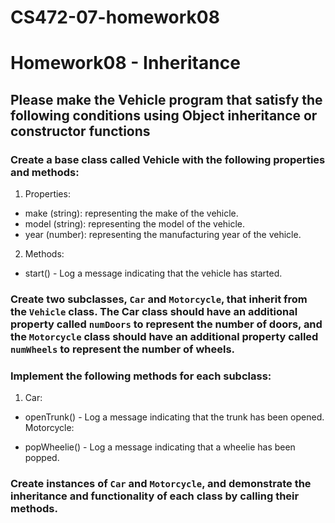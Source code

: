 # CS472-07-homework08
# Homework08 - Inheritance
## Please make the Vehicle program that satisfy the following conditions using Object inheritance or constructor functions

### Create a base class called Vehicle with the following properties and methods:

1. Properties:

* make (string): representing the make of the vehicle.
* model (string): representing the model of the vehicle.
* year (number): representing the manufacturing year of the vehicle.

2. Methods:

* start() - Log a message indicating that the vehicle has started.
### Create two subclasses, `Car` and `Motorcycle`, that inherit from the `Vehicle` class. The Car class should have an additional property called `numDoors` to represent the number of doors, and the `Motorcycle` class should have an additional property called `numWheels` to represent the number of wheels.

### Implement the following methods for each subclass:

1. Car:

* openTrunk() - Log a message indicating that the trunk has been opened.
Motorcycle:

* popWheelie() - Log a message indicating that a wheelie has been popped.
### Create instances of `Car` and `Motorcycle`, and demonstrate the inheritance and functionality of each class by calling their methods.

